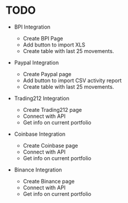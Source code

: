 # TODO

- BPI Integration
    - Create BPI Page
    - Add button to import XLS
    - Create table with last 25 movements.

- Paypal Integration
    - Create Paypal page
    - Add button to import CSV activity report
    - Create table with last 25 movements.

- Trading212 Integration
    - Create Trading212 page
    - Connect with API
    - Get info on current portfolio

- Coinbase Integration
    - Create Coinbase page
    - Connect with API
    - Get info on current portfolio

- Binance Integration
    - Create Binance page
    - Connect with API
    - Get info on current portfolio